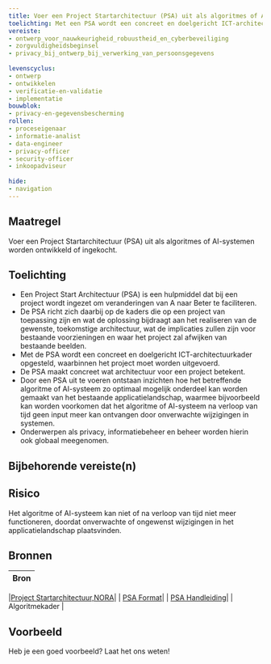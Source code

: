 ```yaml
---
title: Voer een Project Startarchitectuur (PSA) uit als algoritmes of AI-systemen worden ontwikkeld of ingekocht.
toelichting: Met een PSA wordt een concreet en doelgericht ICT-architectuurkader opgesteld, waarbinnen het project moet worden uitgevoerd.
vereiste:
- ontwerp_voor_nauwkeurigheid_robuustheid_en_cyberbeveiliging
- zorgvuldigheidsbeginsel
- privacy_bij_ontwerp_bij_verwerking_van_persoonsgegevens
  
levenscyclus:
- ontwerp
- ontwikkelen
- verificatie-en-validatie
- implementatie
bouwblok:
- privacy-en-gegevensbescherming
rollen:
- proceseigenaar
- informatie-analist
- data-engineer
- privacy-officer
- security-officer
- inkoopadviseur
  
hide:
- navigation
---
```


<!-- tags -->

## Maatregel

Voer een Project Startarchitectuur (PSA) uit als algoritmes of AI-systemen worden ontwikkeld of ingekocht.

## Toelichting

- Een Project Start Architectuur (PSA) is een hulpmiddel dat bij een project wordt ingezet om veranderingen van A naar Beter te faciliteren.
- De PSA richt zich daarbij op de kaders die op een project van toepassing zijn en wat de oplossing bijdraagt aan het realiseren van de gewenste, toekomstige architectuur, wat de implicaties zullen zijn voor bestaande voorzieningen en waar het project zal afwijken van bestaande beelden.
- Met de PSA wordt een concreet en doelgericht ICT-architectuurkader opgesteld, waarbinnen het project moet worden uitgevoerd. 
- De PSA maakt concreet wat architectuur voor een project betekent.
- Door een PSA uit te voeren ontstaan inzichten hoe het betreffende algoritme of AI-systeem zo optimaal mogelijk onderdeel kan worden gemaakt van het bestaande applicatielandschap, waarmee bijvoorbeeld kan worden voorkomen dat het algoritme of AI-systeem na verloop van tijd geen input meer kan ontvangen door onverwachte wijzigingen in systemen.
- Onderwerpen als privacy, informatiebeheer en beheer worden hierin ook globaal meegenomen. 
  
## Bijbehorende vereiste(n)

<!-- list_vereisten_on_maatregelen_page -->

## Risico
Het algoritme of AI-systeem kan niet of na verloop van tijd niet meer functioneren, doordat onverwachte of ongewenst wijzigingen in het applicatielandschap plaatsvinden. 

## Bronnen
| Bron                                                                                                                                                                     |
|--------------------------------------------------------------------------------------------------------------------------------------------------------------------------|

|[Project Startarchitectuur,NORA](https://www.noraonline.nl/wiki/PSA_(Project_Startarchitectuur))|
| [PSA Format](https://www.noraonline.nl/images/noraonline/9/96/NORA_PSA_format.odt)|
| [PSA Handleiding](https://www.noraonline.nl/images/noraonline/9/93/NORA-handleiding_voor_het_opstellen_van_een_PSA.odt)|
| Algoritmekader | 

## Voorbeeld

Heb je een goed voorbeeld? Laat het ons weten!
